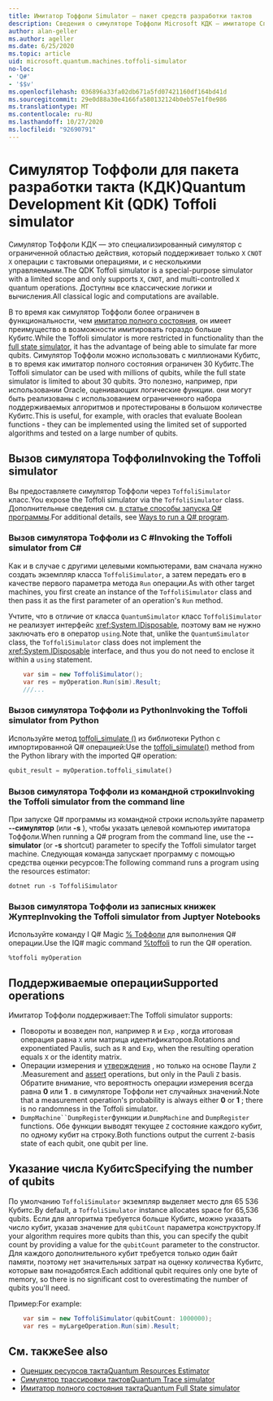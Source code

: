 ```yaml
---
title: Имитатор Тоффоли Simulator — пакет средств разработки тактов
description: Сведения о симуляторе Тоффоли Microsoft КДК — имитаторе Специального целевого симулятора, который можно использовать с миллионами Кубитс.
author: alan-geller
ms.author: ageller
ms.date: 6/25/2020
ms.topic: article
uid: microsoft.quantum.machines.toffoli-simulator
no-loc:
- 'Q#'
- '$$v'
ms.openlocfilehash: 036896a33fa02db671a5fd07421160df164bd41d
ms.sourcegitcommit: 29e0d88a30e4166fa580132124b0eb57e1f0e986
ms.translationtype: MT
ms.contentlocale: ru-RU
ms.lasthandoff: 10/27/2020
ms.locfileid: "92690791"
---
```

# <a name="quantum-development-kit-qdk-toffoli-simulator"></a><span data-ttu-id="3c035-103">Симулятор Тоффоли для пакета разработки такта (КДК)</span><span class="sxs-lookup"><span data-stu-id="3c035-103">Quantum Development Kit (QDK) Toffoli simulator</span></span>

<span data-ttu-id="3c035-104">Симулятор Тоффоли КДК — это специализированный симулятор с ограниченной областью действия, который поддерживает только `X` `CNOT` `X` операции с тактовыми операциями, и с несколькими управляемыми.</span><span class="sxs-lookup"><span data-stu-id="3c035-104">The QDK Toffoli simulator is a special-purpose simulator with a limited scope and only supports `X`, `CNOT`, and multi-controlled `X` quantum operations.</span></span> <span data-ttu-id="3c035-105">Доступны все классические логики и вычисления.</span><span class="sxs-lookup"><span data-stu-id="3c035-105">All classical logic and computations are available.</span></span>

<span data-ttu-id="3c035-106">В то время как симулятор Тоффоли более ограничен в функциональности, чем [имитатор полного состояния](xref:microsoft.quantum.machines.full-state-simulator), он имеет преимущество в возможности имитировать гораздо больше Кубитс.</span><span class="sxs-lookup"><span data-stu-id="3c035-106">While the Toffoli simulator is more restricted in functionality than the [full state simulator](xref:microsoft.quantum.machines.full-state-simulator), it has the advantage of being able to simulate far more qubits.</span></span> <span data-ttu-id="3c035-107">Симулятор Тоффоли можно использовать с миллионами Кубитс, в то время как имитатор полного состояния ограничен 30 Кубитс.</span><span class="sxs-lookup"><span data-stu-id="3c035-107">The Toffoli simulator can be used with millions of qubits, while the full state simulator is limited to about 30 qubits.</span></span> <span data-ttu-id="3c035-108">Это полезно, например, при использовании Oracle, оценивающих логические функции. они могут быть реализованы с использованием ограниченного набора поддерживаемых алгоритмов и протестированы в большом количестве Кубитс.</span><span class="sxs-lookup"><span data-stu-id="3c035-108">This is useful, for example, with oracles that evaluate Boolean functions - they can be implemented using the limited set of supported algorithms and tested on a large number of qubits.</span></span>

## <a name="invoking-the-toffoli-simulator"></a><span data-ttu-id="3c035-109">Вызов симулятора Тоффоли</span><span class="sxs-lookup"><span data-stu-id="3c035-109">Invoking the Toffoli simulator</span></span>

<span data-ttu-id="3c035-110">Вы предоставляете симулятор Тоффоли через `ToffoliSimulator` класс.</span><span class="sxs-lookup"><span data-stu-id="3c035-110">You expose the Toffoli simulator via the `ToffoliSimulator` class.</span></span> <span data-ttu-id="3c035-111">Дополнительные сведения см. [в статье способы запуска Q# программы](xref:microsoft.quantum.guide.host-programs).</span><span class="sxs-lookup"><span data-stu-id="3c035-111">For additional details, see [Ways to run a Q# program](xref:microsoft.quantum.guide.host-programs).</span></span>

### <a name="invoking-the-toffoli-simulator-from-c"></a><span data-ttu-id="3c035-112">Вызов симулятора Тоффоли из C #</span><span class="sxs-lookup"><span data-stu-id="3c035-112">Invoking the Toffoli simulator from C#</span></span>

<span data-ttu-id="3c035-113">Как и в случае с другими целевыми компьютерами, вам сначала нужно создать экземпляр класса `ToffoliSimulator`, а затем передать его в качестве первого параметра метода `Run` операции.</span><span class="sxs-lookup"><span data-stu-id="3c035-113">As with other target machines, you first create an instance of the `ToffoliSimulator` class and then pass it as the first parameter of an operation's `Run` method.</span></span>

<span data-ttu-id="3c035-114">Учтите, что в отличие от класса `QuantumSimulator` класс `ToffoliSimulator` не реализует интерфейс <xref:System.IDisposable>, поэтому вам не нужно заключать его в оператор `using`.</span><span class="sxs-lookup"><span data-stu-id="3c035-114">Note that, unlike the `QuantumSimulator` class, the `ToffoliSimulator` class does not implement the <xref:System.IDisposable> interface, and thus you do not need to enclose it within a `using` statement.</span></span>

```csharp
    var sim = new ToffoliSimulator();
    var res = myOperation.Run(sim).Result;
    ///...
```

### <a name="invoking-the-toffoli-simulator-from-python"></a><span data-ttu-id="3c035-115">Вызов симулятора Тоффоли из Python</span><span class="sxs-lookup"><span data-stu-id="3c035-115">Invoking the Toffoli simulator from Python</span></span>

<span data-ttu-id="3c035-116">Используйте метод [toffoli_simulate ()](https://docs.microsoft.com/python/qsharp-core/qsharp.loader.qsharpcallable) из библиотеки Python с импортированной Q# операцией:</span><span class="sxs-lookup"><span data-stu-id="3c035-116">Use the [toffoli_simulate()](https://docs.microsoft.com/python/qsharp-core/qsharp.loader.qsharpcallable) method from the Python library with the imported Q# operation:</span></span>

```python
qubit_result = myOperation.toffoli_simulate()
```

### <a name="invoking-the-toffoli-simulator-from-the-command-line"></a><span data-ttu-id="3c035-117">Вызов симулятора Тоффоли из командной строки</span><span class="sxs-lookup"><span data-stu-id="3c035-117">Invoking the Toffoli simulator from the command line</span></span>

<span data-ttu-id="3c035-118">При запуске Q# программы из командной строки используйте параметр **--симулятор** (или **-s** ), чтобы указать целевой компьютер имитатора Тоффоли.</span><span class="sxs-lookup"><span data-stu-id="3c035-118">When running a Q# program from the command line, use the **--simulator** (or **-s** shortcut) parameter to specify the Toffoli simulator target machine.</span></span> <span data-ttu-id="3c035-119">Следующая команда запускает программу с помощью средства оценки ресурсов:</span><span class="sxs-lookup"><span data-stu-id="3c035-119">The following command runs a program using the resources estimator:</span></span> 

```dotnetcli
dotnet run -s ToffoliSimulator
```

### <a name="invoking-the-toffoli-simulator-from-juptyer-notebooks"></a><span data-ttu-id="3c035-120">Вызов симулятора Тоффоли из записных книжек Жуптер</span><span class="sxs-lookup"><span data-stu-id="3c035-120">Invoking the Toffoli simulator from Juptyer Notebooks</span></span>

<span data-ttu-id="3c035-121">Используйте команду I Q# Magic [% Тоффоли](xref:microsoft.quantum.iqsharp.magic-ref.toffoli) для выполнения Q# операции.</span><span class="sxs-lookup"><span data-stu-id="3c035-121">Use the IQ# magic command [%toffoli](xref:microsoft.quantum.iqsharp.magic-ref.toffoli) to run the Q# operation.</span></span>

```
%toffoli myOperation
```

## <a name="supported-operations"></a><span data-ttu-id="3c035-122">Поддерживаемые операции</span><span class="sxs-lookup"><span data-stu-id="3c035-122">Supported operations</span></span>

<span data-ttu-id="3c035-123">Имитатор Тоффоли поддерживает:</span><span class="sxs-lookup"><span data-stu-id="3c035-123">The Toffoli simulator supports:</span></span>

* <span data-ttu-id="3c035-124">Повороты и возведен пол, например `R` и `Exp` , когда итоговая операция равна `X` или матрица идентификаторов.</span><span class="sxs-lookup"><span data-stu-id="3c035-124">Rotations and exponentiated Paulis, such as `R` and `Exp`, when the resulting operation equals `X` or the identity matrix.</span></span>
* <span data-ttu-id="3c035-125">Операции измерения и [утверждения](xref:Microsoft.Quantum.Diagnostics.AssertMeasurement) , но только на основе Паули `Z` .</span><span class="sxs-lookup"><span data-stu-id="3c035-125">Measurement and [assert](xref:Microsoft.Quantum.Diagnostics.AssertMeasurement) operations, but only in the Pauli `Z` basis.</span></span> <span data-ttu-id="3c035-126">Обратите внимание, что вероятность операции измерения всегда равна **0** или **1** . в симуляторе Тоффоли нет случайных значений.</span><span class="sxs-lookup"><span data-stu-id="3c035-126">Note that a measurement operation's probability is always either **0** or **1** ; there is no randomness in the Toffoli simulator.</span></span>
* <span data-ttu-id="3c035-127">`DumpMachine``DumpRegister`функции и.</span><span class="sxs-lookup"><span data-stu-id="3c035-127">`DumpMachine` and `DumpRegister` functions.</span></span>
<span data-ttu-id="3c035-128">Обе функции выводят текущее `Z` состояние каждого кубит, по одному кубит на строку.</span><span class="sxs-lookup"><span data-stu-id="3c035-128">Both functions output the current `Z`-basis state of each qubit, one qubit per line.</span></span>

## <a name="specifying-the-number-of-qubits"></a><span data-ttu-id="3c035-129">Указание числа Кубитс</span><span class="sxs-lookup"><span data-stu-id="3c035-129">Specifying the number of qubits</span></span>

<span data-ttu-id="3c035-130">По умолчанию `ToffoliSimulator` экземпляр выделяет место для 65 536 Кубитс.</span><span class="sxs-lookup"><span data-stu-id="3c035-130">By default, a `ToffoliSimulator` instance allocates space for 65,536 qubits.</span></span>
<span data-ttu-id="3c035-131">Если для алгоритма требуется больше Кубитс, можно указать число кубит, указав значение для `qubitCount` параметра конструктору.</span><span class="sxs-lookup"><span data-stu-id="3c035-131">If your algorithm requires more qubits than this, you can specify the qubit count by providing a value for the `qubitCount` parameter to the constructor.</span></span>
<span data-ttu-id="3c035-132">Для каждого дополнительного кубит требуется только один байт памяти, поэтому нет значительных затрат на оценку количества Кубитс, которые вам понадобятся.</span><span class="sxs-lookup"><span data-stu-id="3c035-132">Each additional qubit requires only one byte of memory, so there is no significant cost to overestimating the number of qubits you'll need.</span></span>

<span data-ttu-id="3c035-133">Пример:</span><span class="sxs-lookup"><span data-stu-id="3c035-133">For example:</span></span>

```csharp
    var sim = new ToffoliSimulator(qubitCount: 1000000);
    var res = myLargeOperation.Run(sim).Result;
```

## <a name="see-also"></a><span data-ttu-id="3c035-134">См. также</span><span class="sxs-lookup"><span data-stu-id="3c035-134">See also</span></span>

- [<span data-ttu-id="3c035-135">Оценщик ресурсов такта</span><span class="sxs-lookup"><span data-stu-id="3c035-135">Quantum Resources Estimator</span></span>](xref:microsoft.quantum.machines.resources-estimator)
- [<span data-ttu-id="3c035-136">Симулятор трассировки тактов</span><span class="sxs-lookup"><span data-stu-id="3c035-136">Quantum Trace simulator</span></span>](xref:microsoft.quantum.machines.qc-trace-simulator.intro)
- [<span data-ttu-id="3c035-137">Имитатор полного состояния такта</span><span class="sxs-lookup"><span data-stu-id="3c035-137">Quantum Full State simulator</span></span>](xref:microsoft.quantum.machines.full-state-simulator) 